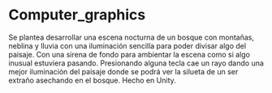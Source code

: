 # Computer_graphics

Se plantea desarrollar una escena nocturna de un bosque con montañas, neblina y lluvia con una iluminación sencilla para poder divisar algo del paisaje. Con una sirena de fondo para ambientar la escena como si algo inusual estuviera pasando. 
Presionando alguna tecla cae un rayo dando una mejor iluminación del paisaje donde se podrá ver la silueta de un ser extraño asechando en el bosque.
Hecho en Unity.
 
